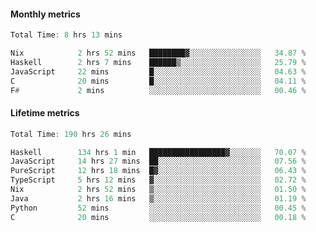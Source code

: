 #### Monthly metrics
<!--START_SECTION:wakamonthly-->

```asm
Total Time: 8 hrs 13 mins

Nix            2 hrs 52 mins   ████████▓░░░░░░░░░░░░░░░░   34.87 %
Haskell        2 hrs 7 mins    ██████▒░░░░░░░░░░░░░░░░░░   25.79 %
JavaScript     22 mins         █░░░░░░░░░░░░░░░░░░░░░░░░   04.63 %
C              20 mins         █░░░░░░░░░░░░░░░░░░░░░░░░   04.11 %
F#             2 mins          ░░░░░░░░░░░░░░░░░░░░░░░░░   00.46 %
```

<!--END_SECTION:wakamonthly-->
#### Lifetime metrics
<!--START_SECTION:wakalifetime-->

```asm
Total Time: 190 hrs 26 mins

Haskell        134 hrs 1 min   █████████████████▓░░░░░░░   70.07 %
JavaScript     14 hrs 27 mins  ██░░░░░░░░░░░░░░░░░░░░░░░   07.56 %
PureScript     12 hrs 18 mins  █▓░░░░░░░░░░░░░░░░░░░░░░░   06.43 %
TypeScript     5 hrs 12 mins   ▓░░░░░░░░░░░░░░░░░░░░░░░░   02.72 %
Nix            2 hrs 52 mins   ▒░░░░░░░░░░░░░░░░░░░░░░░░   01.50 %
Java           2 hrs 16 mins   ▒░░░░░░░░░░░░░░░░░░░░░░░░   01.19 %
Python         52 mins         ░░░░░░░░░░░░░░░░░░░░░░░░░   00.45 %
C              20 mins         ░░░░░░░░░░░░░░░░░░░░░░░░░   00.18 %
```

<!--END_SECTION:wakalifetime-->
